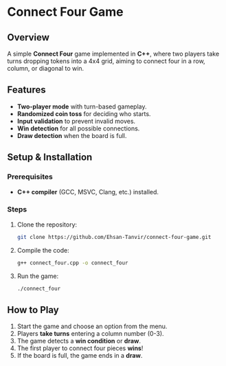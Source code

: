 # Connect Four Game

## Overview  
A simple **Connect Four** game implemented in **C++**, where two players take turns dropping tokens into a 4x4 grid, aiming to connect four in a row, column, or diagonal to win.

## Features  
- **Two-player mode** with turn-based gameplay.
- **Randomized coin toss** for deciding who starts.
- **Input validation** to prevent invalid moves.
- **Win detection** for all possible connections.
- **Draw detection** when the board is full.

## Setup & Installation  
### Prerequisites  
- **C++ compiler** (GCC, MSVC, Clang, etc.) installed.

### Steps  
1. Clone the repository:
   ```sh
   git clone https://github.com/Ehsan-Tanvir/connect-four-game.git
   ```
2. Compile the code:
   ```sh
   g++ connect_four.cpp -o connect_four
   ```
3. Run the game:
   ```sh
   ./connect_four
   ```

## How to Play  
1. Start the game and choose an option from the menu.
2. Players **take turns** entering a column number (0-3).
3. The game detects a **win condition** or **draw**.
4. The first player to connect four pieces **wins**!
5. If the board is full, the game ends in a **draw**.
